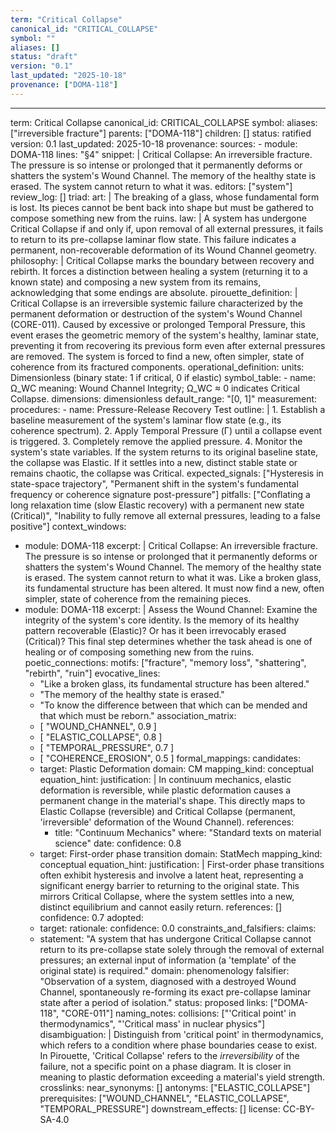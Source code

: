 ```yaml
---
term: "Critical Collapse"
canonical_id: "CRITICAL_COLLAPSE"
symbol: ""
aliases: []
status: "draft"
version: "0.1"
last_updated: "2025-10-18"
provenance: ["DOMA-118"]
---
```


---
term: Critical Collapse
canonical_id: CRITICAL_COLLAPSE
symbol:
aliases: ["irreversible fracture"]
parents: ["DOMA-118"]
children: []
status: ratified
version: 0.1
last_updated: 2025-10-18
provenance:
  sources:
    - module: DOMA-118
      lines: "§4"
      snippet: |
        Critical Collapse: An irreversible fracture. The pressure is so intense or prolonged that it permanently deforms or shatters the system's Wound Channel. The memory of the healthy state is erased. The system cannot return to what it was.
  editors: ["system"]
  review_log: []
triad:
  art: |
    The breaking of a glass, whose fundamental form is lost. Its pieces cannot be bent back into shape but must be gathered to compose something new from the ruins.
  law: |
    A system has undergone Critical Collapse if and only if, upon removal of all external pressures, it fails to return to its pre-collapse laminar flow state. This failure indicates a permanent, non-recoverable deformation of its Wound Channel geometry.
  philosophy: |
    Critical Collapse marks the boundary between recovery and rebirth. It forces a distinction between healing a system (returning it to a known state) and composing a new system from its remains, acknowledging that some endings are absolute.
pirouette_definition: |
  Critical Collapse is an irreversible systemic failure characterized by the permanent deformation or destruction of the system's Wound Channel (CORE-011). Caused by excessive or prolonged Temporal Pressure, this event erases the geometric memory of the system's healthy, laminar state, preventing it from recovering its previous form even after external pressures are removed. The system is forced to find a new, often simpler, state of coherence from its fractured components.
operational_definition:
  units: Dimensionless (binary state: 1 if critical, 0 if elastic)
  symbol_table:
    - name: Ω_WC
      meaning: Wound Channel Integrity; Ω_WC ≈ 0 indicates Critical Collapse.
      dimensions: dimensionless
      default_range: "[0, 1]"
  measurement:
    procedures:
      - name: Pressure-Release Recovery Test
        outline: |
          1. Establish a baseline measurement of the system's laminar flow state (e.g., its coherence spectrum).
          2. Apply Temporal Pressure (Γ) until a collapse event is triggered.
          3. Completely remove the applied pressure.
          4. Monitor the system's state variables. If the system returns to its original baseline state, the collapse was Elastic. If it settles into a new, distinct stable state or remains chaotic, the collapse was Critical.
        expected_signals: ["Hysteresis in state-space trajectory", "Permanent shift in the system's fundamental frequency or coherence signature post-pressure"]
        pitfalls: ["Conflating a long relaxation time (slow Elastic recovery) with a permanent new state (Critical)", "Inability to fully remove all external pressures, leading to a false positive"]
context_windows:
  - module: DOMA-118
    excerpt: |
      Critical Collapse: An irreversible fracture. The pressure is so intense or prolonged that it permanently deforms or shatters the system's Wound Channel. The memory of the healthy state is erased. The system cannot return to what it was. Like a broken glass, its fundamental structure has been altered. It must now find a new, often simpler, state of coherence from the remaining pieces.
  - module: DOMA-118
    excerpt: |
      Assess the Wound Channel: Examine the integrity of the system's core identity. Is the memory of its healthy pattern recoverable (Elastic)? Or has it been irrevocably erased (Critical)? This final step determines whether the task ahead is one of healing or of composing something new from the ruins.
poetic_connections:
  motifs: ["fracture", "memory loss", "shattering", "rebirth", "ruin"]
  evocative_lines:
    - "Like a broken glass, its fundamental structure has been altered."
    - "The memory of the healthy state is erased."
    - "To know the difference between that which can be mended and that which must be reborn."
  association_matrix:
    - [ "WOUND_CHANNEL", 0.9 ]
    - [ "ELASTIC_COLLAPSE", 0.8 ]
    - [ "TEMPORAL_PRESSURE", 0.7 ]
    - [ "COHERENCE_EROSION", 0.5 ]
formal_mappings:
  candidates:
    - target: Plastic Deformation
      domain: CM
      mapping_kind: conceptual
      equation_hint:
      justification: |
        In continuum mechanics, elastic deformation is reversible, while plastic deformation causes a permanent change in the material's shape. This directly maps to Elastic Collapse (reversible) and Critical Collapse (permanent, 'irreversible' deformation of the Wound Channel).
      references:
        - title: "Continuum Mechanics"
          where: "Standard texts on material science"
          date:
      confidence: 0.8
    - target: First-order phase transition
      domain: StatMech
      mapping_kind: conceptual
      equation_hint:
      justification: |
        First-order phase transitions often exhibit hysteresis and involve a latent heat, representing a significant energy barrier to returning to the original state. This mirrors Critical Collapse, where the system settles into a new, distinct equilibrium and cannot easily return.
      references: []
      confidence: 0.7
  adopted:
    - target:
      rationale:
      confidence: 0.0
constraints_and_falsifiers:
  claims:
    - statement: "A system that has undergone Critical Collapse cannot return to its pre-collapse state solely through the removal of external pressures; an external input of information (a 'template' of the original state) is required."
      domain: phenomenology
      falsifier: "Observation of a system, diagnosed with a destroyed Wound Channel, spontaneously re-forming its exact pre-collapse laminar state after a period of isolation."
      status: proposed
      links: ["DOMA-118", "CORE-011"]
naming_notes:
  collisions: ["'Critical point' in thermodynamics", "'Critical mass' in nuclear physics"]
  disambiguation: |
    Distinguish from 'critical point' in thermodynamics, which refers to a condition where phase boundaries cease to exist. In Pirouette, 'Critical Collapse' refers to the *irreversibility* of the failure, not a specific point on a phase diagram. It is closer in meaning to plastic deformation exceeding a material's yield strength.
crosslinks:
  near_synonyms: []
  antonyms: ["ELASTIC_COLLAPSE"]
  prerequisites: ["WOUND_CHANNEL", "ELASTIC_COLLAPSE", "TEMPORAL_PRESSURE"]
  downstream_effects: []
license: CC-BY-SA-4.0